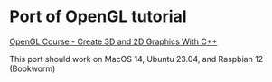 # Port of OpenGL tutorial
[OpenGL Course - Create 3D and 2D Graphics With C++](https://www.youtube.com/watch?v=45MIykWJ-C4)

This port should work on MacOS 14, Ubuntu 23.04, and Raspbian 12 (Bookworm)